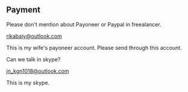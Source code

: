 ## Payment

Please don't mention about Payoneer or Paypal in freealancer.  

rikabaiy@outlook.com  

This is my wife's payoneer account.  Please send through this account. 



Can we talk in skype?

jn_kgn1018@outlook.com  
 
This is my skype.


